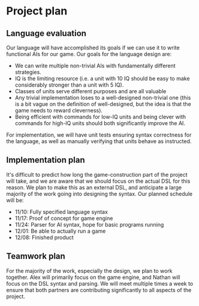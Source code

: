 # Project plan

## Language evaluation
Our language will have accomplished its goals if we can use it to write
functional AIs for our game. Our goals for the language design are:
  + We can write multiple non-trivial AIs with fundamentally different strategies.
  + IQ is the limiting resource (i.e. a unit with 10 IQ should be easy to make
    considerably stronger than a unit with 5 IQ).
  + Classes of units serve different purposes and are all valuable
  + Any trivial implementation loses to a well-designed non-trivial one (this is
    a bit vague on the definition of well-designed, but the idea is that the
    game needs to reward cleverness).
  + Being efficient with commands for low-IQ units and being clever with commands
    for high-IQ units should both significantly improve the AI.

For implementation, we will have unit tests ensuring syntax correctness for the
language, as well as manually verifying that units behave as instructed.

## Implementation plan
It's difficult to predict how long the game-construction part of the project
will take, and we are aware that we should focus on the actual DSL for this reason.
We plan to make this as an external DSL, and anticipate a large majority of the work
going into designing the syntax.
Our planned schedule will be:
  + 11/10: Fully specified language syntax
  + 11/17: Proof of concept for game engine
  + 11/24: Parser for AI syntax, hope for basic programs running
  + 12/01: Be able to actually run a game
  + 12/08: Finished product

## Teamwork plan 
For the majority of the work, especially the design, we plan to work together.
Alex will primarily focus on the game engine, and Nathan will focus on the DSL
syntax and parsing. We will meet multiple times a week to ensure that both partners
are contributing significantly to all aspects of the project.
